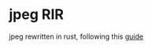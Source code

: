 # jpeg RIR
jpeg rewritten in rust, following this [guide](https://yasoob.me/posts/understanding-and-writing-jpeg-decoder-in-python/)
